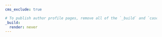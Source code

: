 ```yaml
---
cms_exclude: true

# To publish author profile pages, remove all of the `_build` and `cascade` settings below.
_build:
  render: never
---
```

